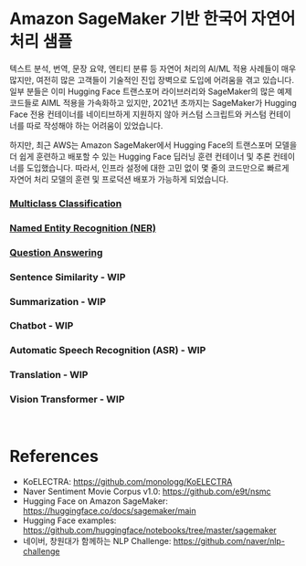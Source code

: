 # Amazon SageMaker 기반 한국어 자연어 처리 샘플

텍스트 분석, 번역, 문장 요약, 엔티티 분류 등 자연어 처리의 AI/ML 적용 사례들이 매우 많지만, 여전히 많은 고객들이 기술적인 진입 장벽으로 도입에 어려움을 겪고 있습니다. 일부 분들은 이미 Hugging Face 트랜스포머 라이브러리와 SageMaker의 많은 예제 코드들로 AIML 적용을 가속화하고 있지만, 2021년 초까지는 SageMaker가 Hugging Face 전용 컨테이너를 네이티브하게 지원하지 않아 커스텀 스크립트와 커스텀 컨테이너를 따로 작성해야 하는 어려움이 있었습니다.

하지만, 최근 AWS는 Amazon SageMaker에서 Hugging Face의 트랜스포머 모델을 더 쉽게 훈련하고 배포할 수 있는 Hugging Face 딥러닝 훈련 컨테이너 및 추론 컨테이너를 도입했습니다. 따라서, 인프라 설정에 대한 고민 없이 몇 줄의 코드만으로 빠르게 자연어 처리 모델의 훈련 및 프로덕션 배포가 가능하게 되었습니다.

### [Multiclass Classification](multiclass-classification)

### [Named Entity Recognition (NER)](named-entity-recognition)

### [Question Answering](question-answering)

### Sentence Similarity - WIP

### Summarization - WIP

### Chatbot - WIP


### Automatic Speech Recognition (ASR) - WIP

### Translation - WIP

### Vision Transformer - WIP

<br>

# References

- KoELECTRA: https://github.com/monologg/KoELECTRA
- Naver Sentiment Movie Corpus v1.0: https://github.com/e9t/nsmc
- Hugging Face on Amazon SageMaker: https://huggingface.co/docs/sagemaker/main
- Hugging Face examples: https://github.com/huggingface/notebooks/tree/master/sagemaker
- 네이버, 창원대가 함께하는 NLP Challenge: https://github.com/naver/nlp-challenge